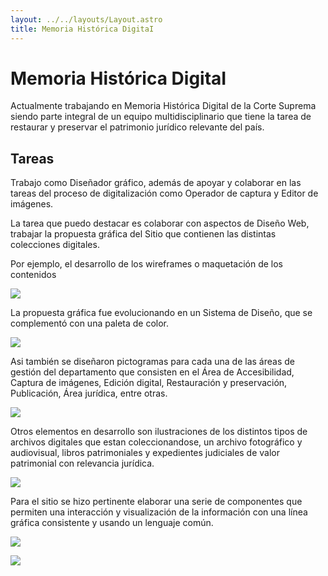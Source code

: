 ```yaml
---
layout: ../../layouts/Layout.astro
title: Memoria Histórica DigitaI
---
```


# Memoria Histórica DigitaI


Actualmente trabajando en Memoria Histórica DigitaI de la Corte Suprema siendo parte integral de un equipo multidisciplinario que tiene la tarea de restaurar y preservar el patrimonio jurídico relevante del país.

## Tareas

Trabajo como Diseñador gráfico, además de apoyar y colaborar en las tareas del proceso de digitalización como Operador de captura y Editor de imágenes.

La tarea que puedo destacar es colaborar con aspectos de Diseño Web, trabajar la propuesta gráfica del Sitio que contienen las distintas colecciones digitales.

Por ejemplo, el desarrollo de los wireframes o maquetación de los contenidos

![](/assets/imagenes/mhd_wireframes.png)

La propuesta gráfica fue evolucionando en un Sistema de Diseño, que se complementó con una paleta de color.

![](/assets/imagenes/mhd_colores.png)

Asi también se diseñaron pictogramas para cada una de las áreas de gestión del departamento que consisten en el Área de Accesibilidad, Captura de imágenes, Edición digital, Restauración y preservación, Publicación, Área jurídica, entre otras. 

![](/assets/imagenes/mhd_pictogramas.png)

Otros elementos en desarrollo son ilustraciones de los distintos tipos de archivos digitales que estan coleccionandose, un archivo fotográfico y audiovisual, libros patrimoniales y expedientes judiciales de valor patrimonial con relevancia jurídica. 

![](/assets/imagenes/mhd_ilust.png)

Para el sitio se hizo pertinente elaborar una serie de componentes que permiten una interacción y visualización de la información con una línea gráfica consistente y usando un lenguaje común. 

![](/assets/imagenes/mhd_componentes.png)


![](/assets/imagenes/mhd_web2.png)

